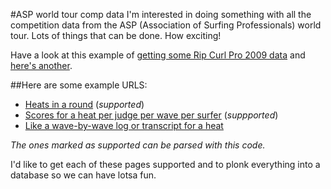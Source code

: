 #ASP world tour comp data
I'm interested in doing something with all the competition data from the ASP (Association of Surfing Professionals) world tour. Lots of things that can be done. How exciting!

Have a look at this example of [getting some Rip Curl Pro 2009 data](http://github.com/DylanFM/asp-scores/blob/2f32b40f70d90ddbfcdab7de571ffdf090712419/example/get_first_three_rounds_of_bells_comp.rb) and [here's another](http://github.com/DylanFM/asp-scores/blob/2f67fffbe3de5835ac3641536697178e67664787/example/get_wave_scores_for_first_5_heats_of_round_1.rb).

##Here are some example URLS:
* [Heats in a round](http://www.beachbyte.com/live09/rcp09/mr1.asp) (_supported_)
* [Scores for a heat per judge per wave per surfer](http://www.beachbyte.com/live09/rcp09/mr1sc01.asp?rLingua=) (_suppported_)
* [Like a wave-by-wave log or transcript for a heat](http://www.beachbyte.com/live09/rcp09/mr1pf01.asp?rLingua=)

_The ones marked as supported can be parsed with this code._

I'd like to get each of these pages supported and to plonk everything into a database so we can have lotsa fun.
